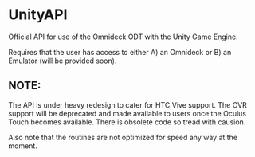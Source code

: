 # UnityAPI #


Official API for use of the Omnideck ODT with the Unity Game Engine.

Requires that the user has access to either A) an Omnideck or B) an Emulator (will be provided soon).    

## NOTE: ##
 
The API is under heavy redesign to cater for HTC Vive support. The OVR support will be deprecated and made available to users once the Oculus Touch becomes available. There is obsolete code so tread with causion.

Also note that the routines are not optimized for speed any way at the moment.
    